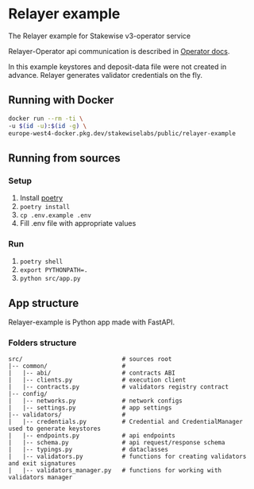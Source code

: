 # Relayer example

The Relayer example for Stakewise v3-operator service

Relayer-Operator api communication is described in [Operator docs](https://docs.stakewise.io/for-operators/operator-service/running-as-api-service).

In this example keystores and deposit-data file were not created in advance.
Relayer generates validator credentials on the fly.

## Running with Docker

```bash
docker run --rm -ti \
-u $(id -u):$(id -g) \
europe-west4-docker.pkg.dev/stakewiselabs/public/relayer-example
```

## Running from sources

### Setup

1. Install [poetry](https://python-poetry.org/)
2. `poetry install`
3. `cp .env.example .env`
4. Fill .env file with appropriate values

### Run

1. `poetry shell`
2. `export PYTHONPATH=.`
3. `python src/app.py`

## App structure

Relayer-example is Python app made with FastAPI.

### Folders structure

```text
src/                            # sources root
|-- common/                     #
|   |-- abi/                    # contracts ABI
|   |-- clients.py              # execution client
|   |-- contracts.py            # validators registry contract
|-- config/
|   |-- networks.py             # network configs
|   |-- settings.py             # app settings
|-- validators/                 #
|   |-- credentials.py          # Credential and CredentialManager used to generate keystores
|   |-- endpoints.py            # api endpoints
|   |-- schema.py               # api request/response schema
|   |-- typings.py              # dataclasses
|   |-- validators.py           # functions for creating validators and exit signatures
|   |-- validators_manager.py   # functions for working with validators manager
```
